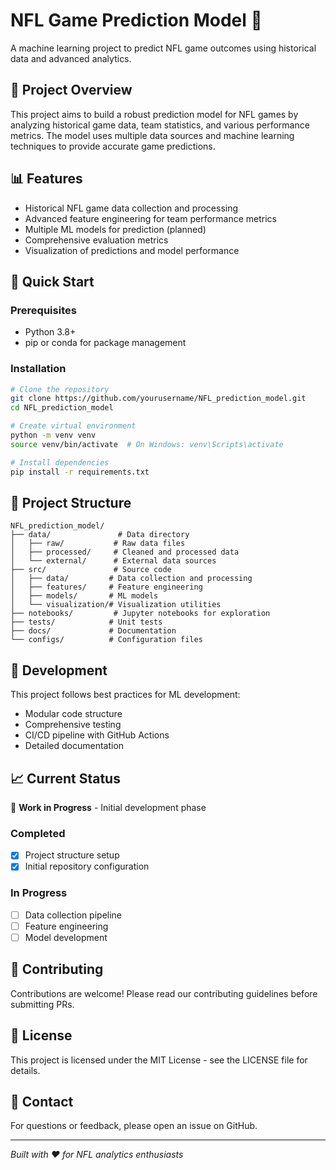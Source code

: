 # NFL Game Prediction Model 🏈

A machine learning project to predict NFL game outcomes using historical data and advanced analytics.

## 🎯 Project Overview

This project aims to build a robust prediction model for NFL games by analyzing historical game data, team statistics, and various performance metrics. The model uses multiple data sources and machine learning techniques to provide accurate game predictions.

## 📊 Features

- Historical NFL game data collection and processing
- Advanced feature engineering for team performance metrics
- Multiple ML models for prediction (planned)
- Comprehensive evaluation metrics
- Visualization of predictions and model performance

## 🚀 Quick Start

### Prerequisites

- Python 3.8+
- pip or conda for package management

### Installation

```bash
# Clone the repository
git clone https://github.com/yourusername/NFL_prediction_model.git
cd NFL_prediction_model

# Create virtual environment
python -m venv venv
source venv/bin/activate  # On Windows: venv\Scripts\activate

# Install dependencies
pip install -r requirements.txt
```

## 📁 Project Structure

```
NFL_prediction_model/
├── data/               # Data directory
│   ├── raw/           # Raw data files
│   ├── processed/     # Cleaned and processed data
│   └── external/      # External data sources
├── src/               # Source code
│   ├── data/         # Data collection and processing
│   ├── features/     # Feature engineering
│   ├── models/       # ML models
│   └── visualization/# Visualization utilities
├── notebooks/         # Jupyter notebooks for exploration
├── tests/            # Unit tests
├── docs/             # Documentation
└── configs/          # Configuration files
```

## 🔧 Development

This project follows best practices for ML development:

- Modular code structure
- Comprehensive testing
- CI/CD pipeline with GitHub Actions
- Detailed documentation

## 📈 Current Status

🚧 **Work in Progress** - Initial development phase

### Completed
- [x] Project structure setup
- [x] Initial repository configuration

### In Progress
- [ ] Data collection pipeline
- [ ] Feature engineering
- [ ] Model development

## 🤝 Contributing

Contributions are welcome! Please read our contributing guidelines before submitting PRs.

## 📝 License

This project is licensed under the MIT License - see the LICENSE file for details.

## 📧 Contact

For questions or feedback, please open an issue on GitHub.

---
*Built with ❤️ for NFL analytics enthusiasts*
